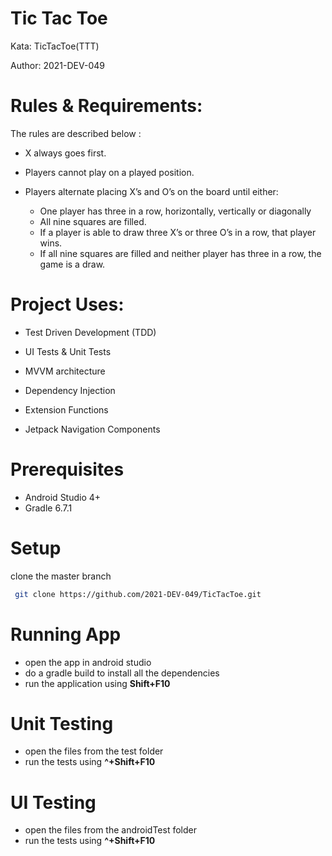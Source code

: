 
# Tic Tac Toe

Kata: TicTacToe(TTT)

Author: 2021-DEV-049

# Rules & Requirements:
 The rules are described below :

- X always goes first.

- Players cannot play on a played position.

- Players alternate placing X’s and O’s on the board until either:

  - One player has three in a row, horizontally, vertically or diagonally
  - All nine squares are filled.
  - If a player is able to draw three X’s or three O’s in a row, that player wins.
  - If all nine squares are filled and neither player has three in a row, the game is a draw.


# Project Uses:

- Test Driven Development (TDD)

- UI Tests & Unit Tests

- MVVM architecture

- Dependency Injection

- Extension Functions

- Jetpack Navigation Components

# Prerequisites
- Android Studio 4+
- Gradle 6.7.1

# Setup

  clone the master branch
  
```bash
 git clone https://github.com/2021-DEV-049/TicTacToe.git
```

# Running App

- open the app in android studio
- do a gradle build to install all the dependencies
- run the application using **Shift+F10**

# Unit Testing
- open the files from the test folder
- run the tests using **^+Shift+F10**

# UI Testing
- open the files from the androidTest folder
- run the tests using **^+Shift+F10**